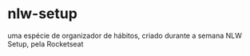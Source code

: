 # nlw-setup
uma espécie de organizador de hábitos, criado durante a semana NLW Setup, pela Rocketseat
